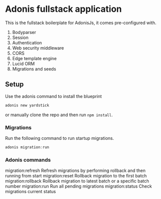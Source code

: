 # Adonis fullstack application

This is the fullstack boilerplate for AdonisJs, it comes pre-configured with.

1. Bodyparser
2. Session
3. Authentication
4. Web security middleware
5. CORS
6. Edge template engine
7. Lucid ORM
8. Migrations and seeds

## Setup

Use the adonis command to install the blueprint

```bash
adonis new yardstick
```

or manually clone the repo and then run `npm install`.

### Migrations

Run the following command to run startup migrations.

```js
adonis migration:run
```

### Adonis commands

migration:refresh Refresh migrations by performing rollback and then running from start
migration:reset Rollback migration to the first batch
migration:rollback Rollback migration to latest batch or a specific batch number
migration:run Run all pending migrations
migration:status Check migrations current status
